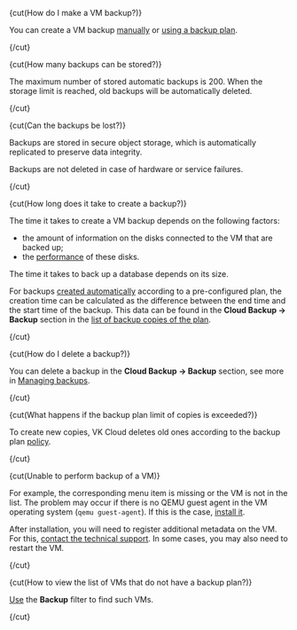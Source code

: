 {cut(How do I make a VM backup?)}

You can create a VM backup [manually](../instructions/create-backup-copy) or [using a backup plan](../instructions/create-backup-plan).

{/cut}

{cut(How many backups can be stored?)}

The maximum number of stored automatic backups is 200. When the storage limit is reached, old backups will be automatically deleted.

{/cut}

{cut(Can the backups be lost?)}

Backups are stored in secure object storage, which is automatically replicated to preserve data integrity.

Backups are not deleted in case of hardware or service failures.

{/cut}

{cut(How long does it take to create a backup?)}

The time it takes to create a VM backup depends on the following factors:

- the amount of information on the disks connected to the VM that are backed up;
- the [performance](/en/computing/iaas/concepts/volume-sla) of these disks.

The time it takes to back up a database depends on its size.

For backups [created automatically](../instructions/create-backup-plan) according to a pre-configured plan, the creation time can be calculated as the difference between the end time and the start time of the backup. This data can be found in the **Cloud Backup → Backup** section in the [list of backup copies of the plan](../instructions/manage-backup-plan#view_copies_list).

{/cut}

{cut(How do I delete a backup?)}

You can delete a backup in the **Cloud Backup → Backup** section, see more in [Managing backups](../instructions/manage-backup-copy#delete_backup_copy).

{/cut}

{cut(What happens if the backup plan limit of copies is exceeded?)}

To create new copies, VK Cloud deletes old ones according to the backup plan [policy](../concepts/retention-policy).

{/cut}

{cut(Unable to perform backup of a VM)}

For example, the corresponding menu item is missing or the VM is not in the list. The problem may occur if there is no QEMU guest agent in the VM operating system (`qemu guest-agent`). If this is the case, [install it](https://pve.proxmox.com/wiki/Qemu-guest-agent).

After installation, you will need to register additional metadata on the VM. For this, [contact the technical support](mailto:support@mcs.mail.ru). In some cases, you may also need to restart the VM.

{/cut}

{cut(How to view the list of VMs that do not have a backup plan?)}

[Use](/en/computing/iaas/instructions/vm/vm-filter) the **Backup** filter to find such VMs.

{/cut}
